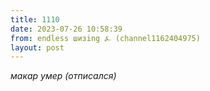 ```yaml
---
title: 1110
date: 2023-07-26 10:58:39
from: endless шизing ⍼ (channel1162404975)
layout: post
---
```


*макар умер (отписался)*
